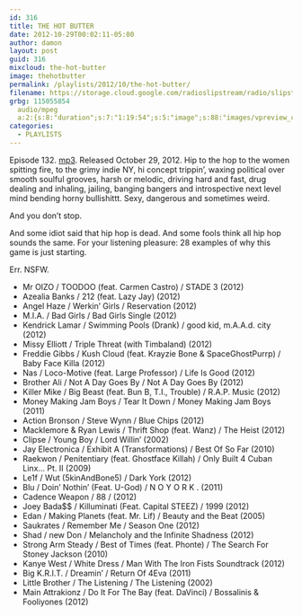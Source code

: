 ```yaml
---
id: 316
title: THE HOT BUTTER
date: 2012-10-29T00:02:11-05:00
author: damon
layout: post
guid: 316
mixcloud: the-hot-butter
image: thehotbutter
permalink: /playlists/2012/10/the-hot-butter/
filename: https://storage.cloud.google.com/radioslipstream/radio/slipstream-132.mp3
grbg: 115055854
  audio/mpeg
  a:2:{s:8:"duration";s:7:"1:19:54";s:5:"image";s:88:"images/vpreview_center.png";}
categories:
  - PLAYLISTS
---
```


Episode 132. [mp3](https://storage.cloud.google.com/radioslipstream/radio/slipstream-132.mp3). Released October 29, 2012.
Hip to the hop to the women spitting fire, to the grimy indie NY, hi concept trippin’, waxing political over smooth soulful grooves, harsh or melodic, driving hard and fast, drug dealing and inhaling, jailing, banging bangers and introspective next level mind bending horny bullishittt. Sexy, dangerous and sometimes weird.

And you don’t stop.

And some idiot said that hip hop is dead. And some fools think all hip hop sounds the same. For your listening pleasure: 28 examples of why this game is just starting.

Err. NSFW.

- Mr OIZO / TOODOO (feat. Carmen Castro) / STADE 3 (2012)
- Azealia Banks / 212 (feat. Lazy Jay) (2012)
- Angel Haze / Werkin’ Girls / Reservation (2012)
- M.I.A. / Bad Girls / Bad Girls Single (2012)
- Kendrick Lamar / Swimming Pools (Drank) / good kid, m.A.A.d. city (2012)
- Missy Elliott / Triple Threat (with Timbaland) (2012)
- Freddie Gibbs / Kush Cloud (feat. Krayzie Bone & SpaceGhostPurrp) / Baby Face Killa (2012)
- Nas / Loco-Motive (feat. Large Professor) / Life Is Good (2012)
- Brother Ali / Not A Day Goes By / Not A Day Goes By (2012)
- Killer Mike / Big Beast (feat. Bun B, T.I., Trouble) / R.A.P. Music (2012)
- Money Making Jam Boys / Tear It Down / Money Making Jam Boys (2011)
- Action Bronson / Steve Wynn / Blue Chips (2012)
- Macklemore & Ryan Lewis / Thrift Shop (feat. Wanz) / The Heist (2012)
- Clipse / Young Boy / Lord Willin’ (2002)
- Jay Electronica / Exhibit A (Transformations) / Best Of So Far (2010)
- Raekwon / Penitentiary (feat. Ghostface Killah) / Only Built 4 Cuban Linx… Pt. II (2009)
- Le1f / Wut (5kinAndBone5) / Dark York (2012)
- Blu / Doin’ Nothin’ (Feat. U-God) / N O Y O R K . (2011)
- Cadence Weapon / 88 / (2012)
- Joey Bada\$\$ / Killuminati (Feat. Capital STEEZ) / 1999 (2012)
- Edan / Making Planets (feat. Mr. Lif) / Beauty and the Beat (2005)
- Saukrates / Remember Me / Season One (2012)
- Shad / new Don / Melancholy and the Infinite Shadness (2012)
- Strong Arm Steady / Best of Times (feat. Phonte) / The Search For Stoney Jackson (2010)
- Kanye West / White Dress / Man With The Iron Fists Soundtrack (2012)
- Big K.R.I.T. / Dreamin’ / Return Of 4Eva (2011)
- Little Brother / The Listening / The Listening (2002)
- Main Attrakionz / Do It For The Bay (feat. DaVinci) / Bossalinis & Fooliyones (2012)
